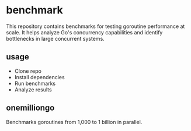 # benchmark
This repository contains benchmarks for testing goroutine performance at scale. It helps analyze Go's concurrency capabilities and identify bottlenecks in large concurrent systems.

## usage
- Clone repo
- Install dependencies  
- Run benchmarks
- Analyze results

## onemilliongo
Benchmarks goroutines from 1,000 to 1 billion in parallel.